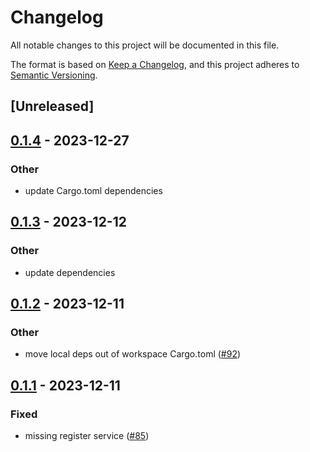 # Changelog
All notable changes to this project will be documented in this file.

The format is based on [Keep a Changelog](https://keepachangelog.com/en/1.0.0/),
and this project adheres to [Semantic Versioning](https://semver.org/spec/v2.0.0.html).

## [Unreleased]

## [0.1.4](https://github.com/8xFF/atm0s-sdn/compare/atm0s-sdn-router-v0.1.3...atm0s-sdn-router-v0.1.4) - 2023-12-27

### Other
- update Cargo.toml dependencies

## [0.1.3](https://github.com/8xFF/atm0s-sdn/compare/atm0s-sdn-router-v0.1.2...atm0s-sdn-router-v0.1.3) - 2023-12-12

### Other
- update dependencies

## [0.1.2](https://github.com/8xFF/atm0s-sdn/compare/atm0s-sdn-router-v0.1.1...atm0s-sdn-router-v0.1.2) - 2023-12-11

### Other
- move local deps out of workspace Cargo.toml ([#92](https://github.com/8xFF/atm0s-sdn/pull/92))

## [0.1.1](https://github.com/8xFF/atm0s-sdn/compare/atm0s-sdn-router-v0.1.0...atm0s-sdn-router-v0.1.1) - 2023-12-11

### Fixed
- missing register service ([#85](https://github.com/8xFF/atm0s-sdn/pull/85))
